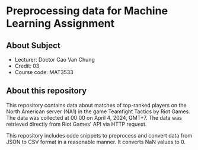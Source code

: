 # Preprocessing data for Machine Learning Assignment

## About Subject
* Lecturer: Doctor Cao Van Chung
* Credit: 03
* Course code: MAT3533

## About this repository
This repository contains data about matches of top-ranked players on the North American server (NA1) in the game Teamfight Tactics by Riot Games. The data was collected at 00:00 on April 4, 2024, GMT+7. The data was retrieved directly from Riot Games' API via HTTP request.

This repository includes code snippets to preprocess and convert data from JSON to CSV format in a reasonable manner. It converts NaN values to 0.